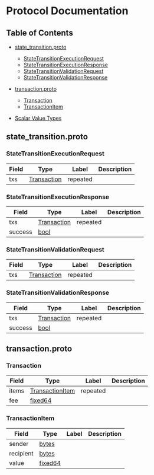 # Protocol Documentation

## Table of Contents

- [state_transition.proto](#state_transition.proto)
    - [StateTransitionExecutionRequest](#rusk.StateTransitionExecutionRequest)
    - [StateTransitionExecutionResponse](#rusk.StateTransitionExecutionResponse)
    - [StateTransitionValidationRequest](#rusk.StateTransitionValidationRequest)
    - [StateTransitionValidationResponse](#rusk.StateTransitionValidationResponse)

- [transaction.proto](#transaction.proto)
    - [Transaction](#rusk.Transaction)
    - [TransactionItem](#rusk.TransactionItem)

- [Scalar Value Types](#scalar-value-types)

## state_transition.proto

### StateTransitionExecutionRequest

| Field | Type | Label | Description |
| ----- | ---- | ----- | ----------- |
| txs | [Transaction](#rusk.Transaction) | repeated |  |

### StateTransitionExecutionResponse

| Field | Type | Label | Description |
| ----- | ---- | ----- | ----------- |
| txs | [Transaction](#rusk.Transaction) | repeated |  |
| success | [bool](#bool) |  |  |

### StateTransitionValidationRequest

| Field | Type | Label | Description |
| ----- | ---- | ----- | ----------- |
| txs | [Transaction](#rusk.Transaction) | repeated |  |

### StateTransitionValidationResponse

| Field | Type | Label | Description |
| ----- | ---- | ----- | ----------- |
| txs | [Transaction](#rusk.Transaction) | repeated |  |
| success | [bool](#bool) |  |  |

## transaction.proto

### Transaction

| Field | Type | Label | Description |
| ----- | ---- | ----- | ----------- |
| items | [TransactionItem](#rusk.TransactionItem) | repeated |  |
| fee | [fixed64](#fixed64) |  |  |

### TransactionItem

| Field | Type | Label | Description |
| ----- | ---- | ----- | ----------- |
| sender | [bytes](#bytes) |  |  |
| recipient | [bytes](#bytes) |  |  |
| value | [fixed64](#fixed64) |  |  |
